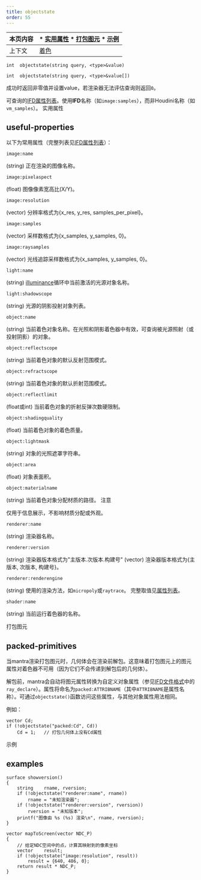 ```yaml
---
title: objectstate
order: 55
---
```

| 本页内容 | * [实用属性](#useful-properties) * [打包图元](#packed-primitives) * [示例](#examples) |
| --- | --- |
| 上下文 | [着色](../contexts/shading.html) |

`int  objectstate(string query, <type>&value)`

`int  objectstate(string query, <type>&value[])`

成功时返回非零值并设置value，若渲染器无法评估查询则返回`0`。

可查询的[IFD属性列表](../../props/mantra.html)。使用**IFD**名称（如`image:samples`），而非Houdini名称（如`vm_samples`）。
实用属性

## useful-properties

以下为常用属性（完整列表见[IFD属性列表](../../props/mantra.html)）：

`image:name`

(string) 正在渲染的图像名称。

`image:pixelaspect`

(float) 图像像素宽高比(X/Y)。

`image:resolution`

(vector) 分辨率格式为{x_res, y_res, samples_per_pixel}。

`image:samples`

(vector) 采样数格式为{x_samples, y_samples, 0}。

`image:raysamples`

(vector) 光线追踪采样数格式为{x_samples, y_samples, 0}。

`light:name`

(string) [illuminance](illuminance.html "循环遍历场景中所有光源，为每个光源调用光照着色器以设置Cl和L全局变量。")循环中当前激活的光源对象名称。

`light:shadowscope`

(string) 光源的阴影投射对象列表。

`object:name`

(string) 当前着色对象名称。在光照和阴影着色器中有效，可查询被光源照射（或投射阴影）的对象。

`object:reflectscope`

(string) 当前着色对象的默认反射范围模式。

`object:refractscope`

(string) 当前着色对象的默认折射范围模式。

`object:reflectlimit`

(float或int) 当前着色对象的折射反弹次数硬限制。

`object:shadingquality`

(float) 当前着色对象的着色质量。

`object:lightmask`

(string) 对象的光照遮罩字符串。

`object:area`

(float) 对象表面积。

`object:materialname`

(string) 当前着色对象分配材质的路径。
注意

仅用于信息展示，不影响材质分配或外观。

`renderer:name`

(string) 渲染器名称。

`renderer:version`

(string) 渲染器版本格式为"主版本.次版本.构建号"
(vector) 渲染器版本格式为{主版本, 次版本, 构建号}。

`renderer:renderengine`

(string) 使用的渲染方法，如`micropoly`或`raytrace`。
完整取值见[属性列表](../../props/mantra.html)。

`shader:name`

(string) 当前运行着色器的名称。

打包图元

## packed-primitives

当mantra渲染打包图元时，几何体会在渲染前解包。这意味着打包图元上的图元属性对着色器不可用（因为它们不会传递到解包后的几何体）。

解包前，mantra会自动将图元属性转换为自定义对象属性（参见[IFD文件格式](../../render/ifd.html)中的`ray_declare`）。属性将命名为`packed:ATTRIBNAME`（其中`ATTRIBNAME`是属性名称）。可通过`objectstate()`函数访问这些属性，与其他对象属性用法相同。

例如：

```vex
vector Cd;
if (!objectstate("packed:Cd", Cd))
    Cd = 1;   // 打包几何体上没有Cd属性

```

示例

## examples

```vex
surface showversion() 
{
    string    rname, rversion;
    if (!objectstate("renderer:name", rname))
        rname = "未知渲染器";
    if (!objectstate("renderer:version", rversion))
        rversion = "未知版本";
    printf("图像由 %s (%s) 渲染\n", rname, rversion);
}

vector mapToScreen(vector NDC_P)
{
    // 给定NDC空间中的点，计算其映射到的像素坐标
    vector    result;
    if (!objectstate("image:resolution", result))
        result = {640, 486, 0};
    return result * NDC_P;
}

```

